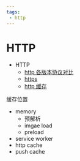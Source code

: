 ```yaml
---
tags:
 - http
---
```

# HTTP

- HTTP
  - [http 各版本协议对比](./http%20各版本协议对比.md)
  - [https](./https.md)
  - [http 缓存](./http%20缓存.md)


缓存位置
- memory
  - 预解析
  - imgae load
  - preload
- service worker
- http cache
- push cache


